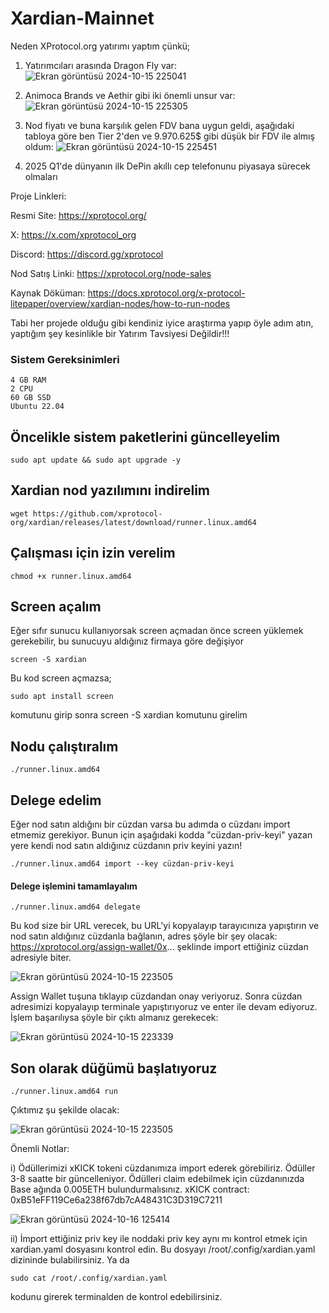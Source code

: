# Xardian-Mainnet

Neden XProtocol.org yatırımı yaptım çünkü;

1) Yatırımcıları arasında Dragon Fly var:
   ![Ekran görüntüsü 2024-10-15 225041](https://github.com/user-attachments/assets/f461572a-3397-4e57-96a5-2868b876d2dc)

2) Animoca Brands ve Aethir gibi iki önemli unsur var:
   ![Ekran görüntüsü 2024-10-15 225305](https://github.com/user-attachments/assets/43b4c919-e341-444d-be9f-2c491876413a)

3) Nod fiyatı ve buna karşılık gelen FDV bana uygun geldi, aşağıdaki tabloya göre ben Tier 2'den ve 9.970.625$ gibi düşük bir FDV ile almış oldum:
   ![Ekran görüntüsü 2024-10-15 225451](https://github.com/user-attachments/assets/f626fc3e-9334-48be-a882-a5fe9eeeec59)

4) 2025 Q1'de dünyanın ilk DePin akıllı cep telefonunu piyasaya sürecek olmaları

Proje Linkleri:

Resmi Site: https://xprotocol.org/

X: https://x.com/xprotocol_org

Discord: https://discord.gg/xprotocol

Nod Satış Linki: https://xprotocol.org/node-sales

Kaynak Döküman: https://docs.xprotocol.org/x-protocol-litepaper/overview/xardian-nodes/how-to-run-nodes

Tabi her projede olduğu gibi kendiniz iyice araştırma yapıp öyle adım atın, yaptığım şey kesinlikle bir Yatırım Tavsiyesi Değildir!!!

### Sistem Gereksinimleri

```
4 GB RAM
2 CPU
60 GB SSD
Ubuntu 22.04
```

## Öncelikle sistem paketlerini güncelleyelim

```
sudo apt update && sudo apt upgrade -y
```

## Xardian nod yazılımını indirelim

```
wget https://github.com/xprotocol-org/xardian/releases/latest/download/runner.linux.amd64
```

## Çalışması için izin verelim

```
chmod +x runner.linux.amd64
```

## Screen açalım

Eğer sıfır sunucu kullanıyorsak screen açmadan önce screen yüklemek gerekebilir, bu sunucuyu aldığınız firmaya göre değişiyor

```
screen -S xardian
```
Bu kod screen açmazsa;
```
sudo apt install screen
```
komutunu girip sonra screen -S xardian komutunu girelim

## Nodu çalıştıralım

```
./runner.linux.amd64
```

## Delege edelim
Eğer nod satın aldığını bir cüzdan varsa bu adımda o cüzdanı import etmemiz gerekiyor. Bunun için aşağıdaki kodda "cüzdan-priv-keyi" yazan yere kendi nod satın aldığınız cüzdanın priv keyini yazın!

```
./runner.linux.amd64 import --key cüzdan-priv-keyi
```
#### Delege işlemini tamamlayalım
```
./runner.linux.amd64 delegate
```
Bu kod size bir URL verecek, bu URL'yi kopyalayıp tarayıcınıza yapıştırın ve nod satın aldığınız cüzdanla bağlanın, adres şöyle bir şey olacak: https://xprotocol.org/assign-wallet/0x... şeklinde import ettiğiniz cüzdan adresiyle biter. 

![Ekran görüntüsü 2024-10-15 223505](https://github.com/user-attachments/assets/70945174-cbfd-4092-92e6-3f6c9a16dbb8)

Assign Wallet tuşuna tıklayıp cüzdandan onay veriyoruz. Sonra cüzdan adresimizi kopyalayıp terminale yapıştırıyoruz ve enter ile devam ediyoruz. İşlem başarılıysa şöyle bir çıktı almanız gerekecek:

![Ekran görüntüsü 2024-10-15 223339](https://github.com/user-attachments/assets/56d342e8-b3ba-49b0-b8ff-88ded9808647)

## Son olarak düğümü başlatıyoruz

```
./runner.linux.amd64 run
```
Çıktımız şu şekilde olacak:

![Ekran görüntüsü 2024-10-15 223505](https://github.com/user-attachments/assets/0f4bbe99-bd19-432f-a4af-32bf83782d30)

Önemli Notlar:

i) Ödüllerimizi xKICK tokeni cüzdanımıza import ederek görebiliriz. Ödüller 3-8 saatte bir güncelleniyor. Ödülleri claim edebilmek için cüzdanınızda Base ağında 0.005ETH bulundurmalısınız. 
   xKICK contract: 0xB51eFF119Ce6a238f67db7cA48431C3D319C7211

![Ekran görüntüsü 2024-10-16 125414](https://github.com/user-attachments/assets/7aa4888c-c421-486b-bef1-6d6ab680e7d8)


ii) İmport ettiğiniz priv key ile noddaki priv key aynı mı kontrol etmek için xardian.yaml dosyasını kontrol edin. Bu dosyayı /root/.config/xardian.yaml dizininde bulabilirsiniz. Ya da 
```
sudo cat /root/.config/xardian.yaml
```
kodunu girerek terminalden de kontrol edebilirsiniz.

